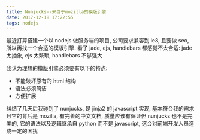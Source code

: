 ```yaml
---
title: Nunjucks--来自于mozilla的模版引擎
date: 2017-12-18 17:22:55
tags: nodejs
---
```


最近打算搭建一个以 nodejs 做服务端的项目, 公司要求兼容到 ie8, 且要做 seo, 所以再找一个合适的模版引擎.
看了 jade, ejs, handlebars 都感觉不太合适: jade 太抽象, ejs 太繁琐, handlebars 不够强大

我认为理想的模版引擎必须要有以下的特点:

* 不能破坏原有的 html 结构
* 语法必须简洁
* 方便扩展

纠结了几天后我碰到了 nunjucks, 是 jinja2 的 javascript 实现, 基本符合我的需求且它的背后是 mozilla, 有完善的中文文档, 质量应该有保证但 nunjucks 也不是完美的, 它的语法以及逻辑继承自 python 而不是 javascript, 这会对前端开发人员造成一定的困扰
